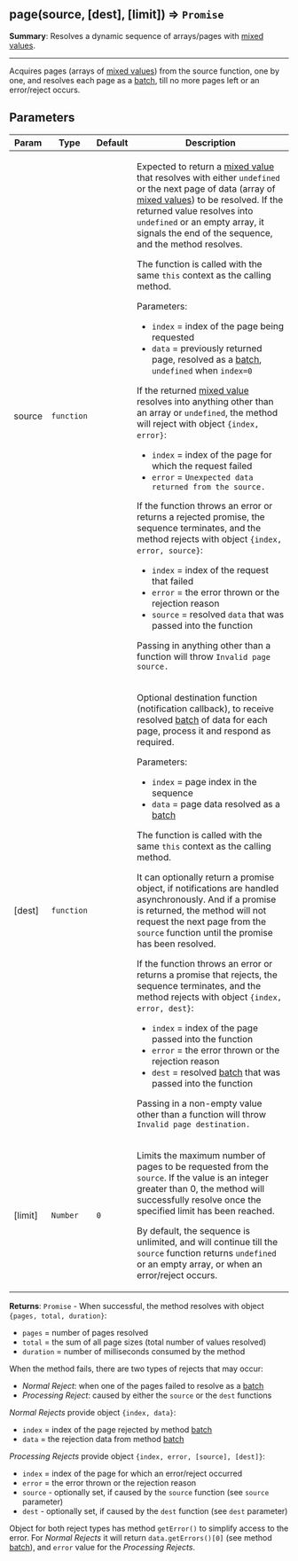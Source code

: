 <a name="page"></a>
## page(source, [dest], [limit]) ⇒ <code>Promise</code>
**Summary**: Resolves a dynamic sequence of arrays/pages with <a href="https://github.com/vitaly-t/spex/wiki/Mixed-Values">mixed values</a>.  

---
Acquires pages (arrays of <a href="https://github.com/vitaly-t/spex/wiki/Mixed-Values">mixed values</a>) from the source function, one by one,and resolves each page as a <a href="batch.md">batch</a>, till no more pages left or an error/reject occurs.

## Parameters
<table>
  <thead>
    <tr>
      <th>Param</th><th>Type</th><th>Default</th><th>Description</th>
    </tr>
  </thead>
  <tbody>
<tr>
    <td>source</td><td><code>function</code></td><td></td><td><p>Expected to return a <a href="https://github.com/vitaly-t/spex/wiki/Mixed-Values">mixed value</a> that resolves with either <code>undefined</code> or the
next page of data (array of <a href="https://github.com/vitaly-t/spex/wiki/Mixed-Values">mixed values</a>) to be resolved. If the returned value
resolves into <code>undefined</code> or an empty array, it signals the end of the sequence,
and the method resolves.</p>
<p>The function is called with the same <code>this</code> context as the calling method.</p>
<p>Parameters:</p>
<ul>
<li><code>index</code> = index of the page being requested</li>
<li><code>data</code> = previously returned page, resolved as a <a href="batch.md">batch</a>, <code>undefined</code> when <code>index=0</code></li>
</ul>
<p>If the returned <a href="https://github.com/vitaly-t/spex/wiki/Mixed-Values">mixed value</a> resolves into anything other than an array or <code>undefined</code>,
the method will reject with object <code>{index, error}</code>:</p>
<ul>
<li><code>index</code> = index of the page for which the request failed</li>
<li><code>error</code> = <code>Unexpected data returned from the source.</code></li>
</ul>
<p>If the function throws an error or returns a rejected promise, the sequence terminates,
and the method rejects with object <code>{index, error, source}</code>:</p>
<ul>
<li><code>index</code> = index of the request that failed</li>
<li><code>error</code> = the error thrown or the rejection reason</li>
<li><code>source</code> = resolved <code>data</code> that was passed into the function</li>
</ul>
<p>Passing in anything other than a function will throw <code>Invalid page source.</code></p>
</td>
    </tr><tr>
    <td>[dest]</td><td><code>function</code></td><td></td><td><p>Optional destination function (notification callback), to receive resolved <a href="batch.md">batch</a> of data
for each page, process it and respond as required.</p>
<p>Parameters:</p>
<ul>
<li><code>index</code> = page index in the sequence</li>
<li><code>data</code> = page data resolved as a <a href="batch.md">batch</a></li>
</ul>
<p>The function is called with the same <code>this</code> context as the calling method.</p>
<p>It can optionally return a promise object, if notifications are handled asynchronously.
And if a promise is returned, the method will not request the next page from the <code>source</code>
function until the promise has been resolved.</p>
<p>If the function throws an error or returns a promise that rejects, the sequence terminates,
and the method rejects with object <code>{index, error, dest}</code>:</p>
<ul>
<li><code>index</code> = index of the page passed into the function</li>
<li><code>error</code> = the error thrown or the rejection reason</li>
<li><code>dest</code> = resolved <a href="batch.md">batch</a> that was passed into the function</li>
</ul>
<p>Passing in a non-empty value other than a function will throw <code>Invalid page destination.</code></p>
</td>
    </tr><tr>
    <td>[limit]</td><td><code>Number</code></td><td><code>0</code></td><td><p>Limits the maximum number of pages to be requested from the <code>source</code>. If the value is an
integer greater than 0, the method will successfully resolve once the specified limit has
been reached.</p>
<p>By default, the sequence is unlimited, and will continue till the <code>source</code> function returns
<code>undefined</code> or an empty array, or when an error/reject occurs.</p>
</td>
    </tr>  </tbody>
</table>

**Returns**: <code>Promise</code> - When successful, the method resolves with object `{pages, total, duration}`: - `pages` = number of pages resolved - `total` = the sum of all page sizes (total number of values resolved) - `duration` = number of milliseconds consumed by the methodWhen the method fails, there are two types of rejects that may occur: - *Normal Reject*: when one of the pages failed to resolve as a <a href="batch.md">batch</a> - *Processing Reject*: caused by either the `source` or the `dest` functions*Normal Rejects* provide object `{index, data}`: - `index` = index of the page rejected by method <a href="batch.md">batch</a> - `data` = the rejection data from method <a href="batch.md">batch</a>*Processing Rejects* provide object `{index, error, [source], [dest]}`: - `index` = index of the page for which an error/reject occurred - `error` = the error thrown or the rejection reason - `source` - optionally set, if caused by the `source` function (see `source` parameter) - `dest` - optionally set, if caused by the `dest` function (see `dest` parameter)Object for both reject types has method `getError()` to simplify access to the error.For *Normal Rejects* it will return `data.getErrors()[0]` (see method <a href="batch.md">batch</a>),and `error` value for the *Processing Rejects*.  

